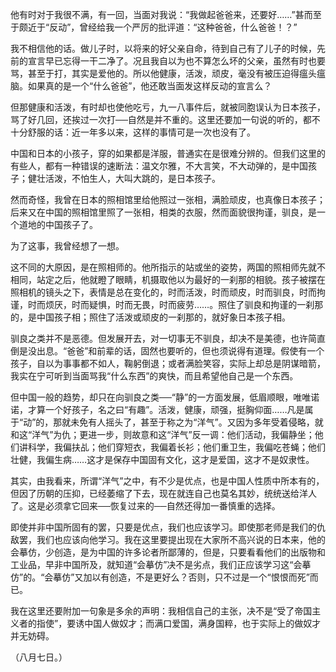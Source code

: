 他有时对于我很不满，有一回，当面对我说：“我做起爸爸来，还要好……”甚而至于颇近于“反动”，曾经给我一个严厉的批评道：“这种爸爸，什么爸爸！？”

我不相信他的话。做儿子时，以将来的好父亲自命，待到自己有了儿子的时候，先前的宣言早已忘得一干二净了。况且我自以为也不算怎么坏的父亲，虽然有时也要骂，甚至于打，其实是爱他的。所以他健康，活泼，顽皮，毫没有被压迫得瘟头瘟脑。如果真的是一个“什么爸爸”，他还敢当面发这样反动的宣言么？

但那健康和活泼，有时却也使他吃亏，九一八事件后，就被同胞误认为日本孩子，骂了好几回，还挨过一次打──自然是并不重的。这里还要加一句说的听的，都不十分舒服的话：近一年多以来，这样的事情可是一次也没有了。

中国和日本的小孩子，穿的如果都是洋服，普通实在是很难分辨的。但我们这里的有些人，都有一种错误的速断法：温文尔雅，不大言笑，不大动弹的，是中国孩子；健壮活泼，不怕生人，大叫大跳的，是日本孩子。

然而奇怪，我曾在日本的照相馆里给他照过一张相，满脸顽皮，也真像日本孩子；后来又在中国的照相馆里照了一张相，相类的衣服，然而面貌很拘谨，驯良，是一个道地的中国孩子了。

为了这事，我曾经想了一想。

这不同的大原因，是在照相师的。他所指示的站或坐的姿势，两国的照相师先就不相同，站定之后，他就瞪了眼睛，机摄取他以为最好的一刹那的相貌。孩子被摆在照相机的镜头之下，表情是总在变化的，时而活泼，时而顽皮，时而驯良，时而拘谨，时而烦厌，时而疑惧，时而无畏，时而疲劳……。照住了驯良和拘谨的一刹那的，是中国孩子相；照住了活泼或顽皮的一刹那的，就好象日本孩子相。

驯良之类并不是恶德。但发展开去，对一切事无不驯良，却决不是美德，也许简直倒是没出息。“爸爸”和前辈的话，固然也要听的，但也须说得有道理。假使有一个孩子，自以为事事都不如人，鞠躬倒退；或者满脸笑容，实际上却总是阴谋暗箭，我实在宁可听到当面骂我“什么东西”的爽快，而且希望他自己是一个东西。

但中国一般的趋势，却只在向驯良之类──“静”的一方面发展，低眉顺眼，唯唯诺诺，才算一个好孩子，名之曰“有趣”。活泼，健康，顽强，挺胸仰面……凡是属于“动”的，那就未免有人摇头了，甚至于称之为“洋气”。又因为多年受着侵略，就和这“洋气”为仇；更进一步，则故意和这“洋气”反一调：他们活动，我偏静坐；他们讲科学，我偏扶乩；他们穿短衣，我偏着长衫；他们重卫生，我偏吃苍蝇；他们壮健，我偏生病……这才是保存中国固有文化，这才是爱国，这才不是奴隶性。

其实，由我看来，所谓“洋气”之中，有不少是优点，也是中国人性质中所本有的，但因了历朝的压抑，已经萎缩了下去，现在就连自己也莫名其妙，统统送给洋人了。这是必须拿它回来──恢复过来的──自然还得加一番慎重的选择。

即使并非中国所固有的罢，只要是优点，我们也应该学习。即使那老师是我们的仇敌罢，我们也应该向他学习。我在这里要提出现在大家所不高兴说的日本来，他的会摹仿，少创造，是为中国的许多论者所鄙薄的，但是，只要看看他们的出版物和工业品，早非中国所及，就知道“会摹仿”决不是劣点，我们正应该学习这“会摹仿”的。“会摹仿”又加以有创造，不是更好么？否则，只不过是一个“恨恨而死”而已。

我在这里还要附加一句象是多余的声明：我相信自己的主张，决不是“受了帝国主义者的指使”，要诱中国人做奴才；而满口爱国，满身国粹，也于实际上的做奴才并无妨碍。

  

（八月七日。）
